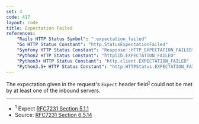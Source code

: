 ```yaml
---
set: 4
code: 417
layout: code
title: Expectation Failed
references:
    "Rails HTTP Status Symbol": ":expectation_failed"
    "Go HTTP Status Constant": "http.StatusExpectationFailed"
    "Symfony HTTP Status Constant": "Response::HTTP_EXPECTATION_FAILED"
    "Python2 HTTP Status Constant": "httplib.EXPECTATION_FAILED"
    "Python3+ HTTP Status Constant": "http.client.EXPECTATION_FAILED"
    "Python3.5+ HTTP Status Constant": "http.HTTPStatus.EXPECTATION_FAILED"
---
```


The expectation given in the request's `Expect` header
field<sup>[1](#ref-1)</sup> could not be met by at least one of the
inbound servers.

---

* <span id="ref-1"><sup>1</sup> Expect [RFC7231 Section 5.1.1][2]</span>
* Source: [RFC7231 Section 6.5.14][1]

[1]: <{{site.rfcUrl}}/rfc7231#section-6.5.14>
[2]: <{{site.rfcUrl}}/rfc7231#section-5.1.1>
